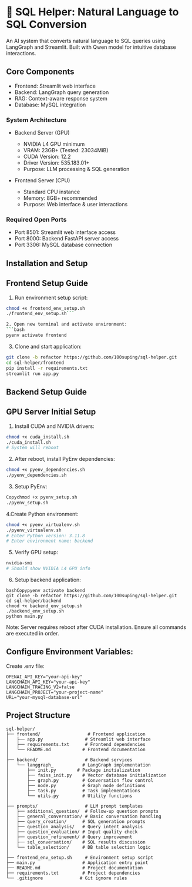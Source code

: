 # 📝 SQL Helper: Natural Language to SQL Conversion

An AI system that converts natural language to SQL queries using LangGraph and Streamlit. Built with Qwen model for intuitive database interactions.

## Core Components
- Frontend: Streamlit web interface
- Backend: LangGraph query generation
- RAG: Context-aware response system
- Database: MySQL integration

### System Architecture
- Backend Server (GPU)
  - NVIDIA L4 GPU minimum
  - VRAM: 23GB+ (Tested: 23034MiB)
  - CUDA Version: 12.2
  - Driver Version: 535.183.01+
  - Purpose: LLM processing & SQL generation

- Frontend Server (CPU)
  - Standard CPU instance
  - Memory: 8GB+ recommended
  - Purpose: Web interface & user interactions

### Required Open Ports
- Port 8501: Streamlit web interface access
- Port 8000: Backend FastAPI server access 
- Port 3306: MySQL database connection


## Installation and Setup
## Frontend Setup Guide

1. Run environment setup script:
```bash
chmod +x frontend_env_setup.sh
./frontend_env_setup.sh```

2. Open new terminal and activate environment:
```bash
pyenv activate frontend
```
3. Clone and start application:
```bash
git clone -b refactor https://github.com/100suping/sql-helper.git
cd sql-helper/frontend
pip install -r requirements.txt
streamlit run app.py
```

## Backend Setup Guide
## GPU Server Initial Setup

1. Install CUDA and NVIDIA drivers:
```bash
chmod +x cuda_install.sh
./cuda_install.sh
# System will reboot
```
2. After reboot, install PyEnv dependencies:
```bash
chmod +x pyenv_dependencies.sh
./pyenv_dependencies.sh
```
3. Setup PyEnv:
```bash
Copychmod +x pyenv_setup.sh
./pyenv_setup.sh
```

4.Create Python environment:
```bash
chmod +x pyenv_virtualenv.sh
./pyenv_virtualenv.sh
# Enter Python version: 3.11.8
# Enter environment name: backend
```
5. Verify GPU setup:
```bash
nvidia-smi
# Should show NVIDIA L4 GPU info
```

6. Setup backend application:
```
bashCopypyenv activate backend
git clone -b refactor https://github.com/100suping/sql-helper.git
cd sql-helper/backend
chmod +x backend_env_setup.sh
./backend_env_setup.sh
python main.py

```
Note: Server requires reboot after CUDA installation. Ensure all commands are executed in order.



## Configure Environment Variables:
Create .env file:

```
OPENAI_API_KEY="your-api-key"
LANGCHAIN_API_KEY="your-api-key"
LANGCHAIN_TRACING_V2=false
LANGCHAIN_PROJECT="your-project-name"
URL="your-mysql-database-url"
```

## Project Structure
```
sql-helper/
├── frontend/                  # Frontend application
│   ├── app.py                # Streamlit web interface
│   ├── requirements.txt      # Frontend dependencies
│   └── README.md            # Frontend documentation
│
├── backend/                  # Backend services
│   └── langgraph_           # LangGraph implementation
│       ├── init.py        # Package initialization
│       ├── faiss_init.py    # Vector database initialization
│       ├── graph.py         # Conversation flow control
│       ├── node.py          # Graph node definitions
│       ├── task.py          # Task implementations
│       └── utils.py         # Utility functions
│
├── prompts/                  # LLM prompt templates
│   ├── additional_question/  # Follow-up question prompts
│   ├── general_conversation/ # Basic conversation handling
│   ├── query_creation/      # SQL generation prompts
│   ├── question_analysis/   # Query intent analysis
│   ├── question_evaluation/ # Input quality check
│   ├── question_refinement/ # Query improvement
│   ├── sql_conversation/    # SQL results discussion
│   └── table_selection/     # DB table selection logic
│
├── frontend_env_setup.sh     # Environment setup script
├── main.py                  # Application entry point
├── README.md                # Project documentation
├── requirements.txt         # Project dependencies
└── .gitignore              # Git ignore rules
```
